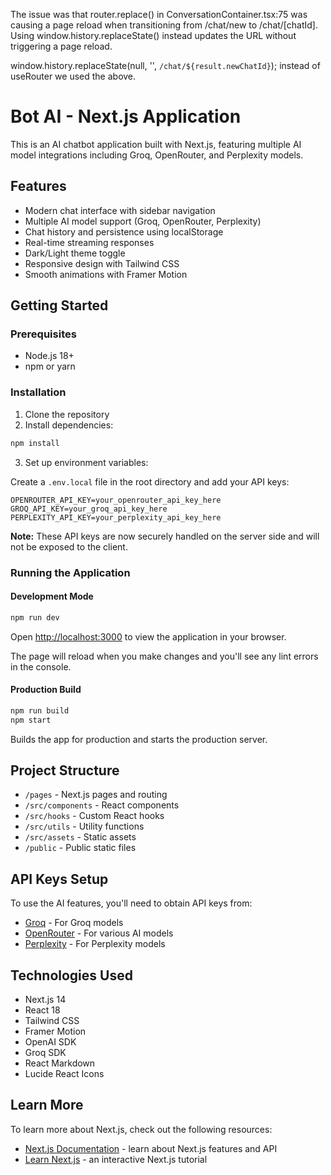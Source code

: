 The issue was that router.replace() in ConversationContainer.tsx:75 was causing a
  page reload when transitioning from /chat/new to /chat/[chatId]. Using
  window.history.replaceState() instead updates the URL without triggering a page reload.


window.history.replaceState(null, '', `/chat/${result.newChatId}`);
instead of useRouter we used the above. 
# Bot AI - Next.js Application

This is an AI chatbot application built with Next.js, featuring multiple AI model integrations including Groq, OpenRouter, and Perplexity models.

## Features

- Modern chat interface with sidebar navigation
- Multiple AI model support (Groq, OpenRouter, Perplexity)
- Chat history and persistence using localStorage
- Real-time streaming responses
- Dark/Light theme toggle
- Responsive design with Tailwind CSS
- Smooth animations with Framer Motion

## Getting Started

### Prerequisites

- Node.js 18+ 
- npm or yarn

### Installation

1. Clone the repository
2. Install dependencies:

```bash
npm install
```

3. Set up environment variables:

Create a `.env.local` file in the root directory and add your API keys:

```env
OPENROUTER_API_KEY=your_openrouter_api_key_here
GROQ_API_KEY=your_groq_api_key_here
PERPLEXITY_API_KEY=your_perplexity_api_key_here
```

**Note:** These API keys are now securely handled on the server side and will not be exposed to the client.

### Running the Application

#### Development Mode

```bash
npm run dev
```

Open [http://localhost:3000](http://localhost:3000) to view the application in your browser.

The page will reload when you make changes and you'll see any lint errors in the console.

#### Production Build

```bash
npm run build
npm start
```

Builds the app for production and starts the production server.

## Project Structure

- `/pages` - Next.js pages and routing
- `/src/components` - React components
- `/src/hooks` - Custom React hooks
- `/src/utils` - Utility functions
- `/src/assets` - Static assets
- `/public` - Public static files

## API Keys Setup

To use the AI features, you'll need to obtain API keys from:

- [Groq](https://groq.com/) - For Groq models
- [OpenRouter](https://openrouter.ai/) - For various AI models
- [Perplexity](https://perplexity.ai/) - For Perplexity models

## Technologies Used

- Next.js 14
- React 18
- Tailwind CSS
- Framer Motion
- OpenAI SDK
- Groq SDK
- React Markdown
- Lucide React Icons

## Learn More

To learn more about Next.js, check out the following resources:

- [Next.js Documentation](https://nextjs.org/docs) - learn about Next.js features and API
- [Learn Next.js](https://nextjs.org/learn) - an interactive Next.js tutorial
